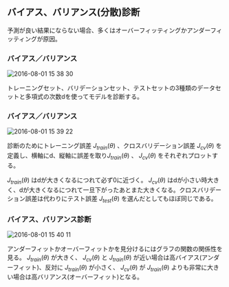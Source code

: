 ## バイアス、バリアンス(分散)診断

予測が良い結果にならない場合、多くはオーバーフィッティングかアンダーフィッティングが原因。

### バイアス／バリアンス

![2016-08-01 15 38 30](https://cloud.githubusercontent.com/assets/6447085/17285498/0877cc16-57fe-11e6-978b-16ad4d0e908f.png)

トレーニングセット、バリデーションセット、テストセットの3種類のデータセットと多項式の次数dを使ってモデルを診断する。

### バイアス／バリアンス

![2016-08-01 15 39 22](https://cloud.githubusercontent.com/assets/6447085/17285514/289f6f08-57fe-11e6-9621-316102704170.png)

診断のためにトレーニング誤差 $J_{train}(\theta)$ 、クロスバリデーション誤差 $J_{cv}(\theta)$ を定義し、横軸にd、縦軸に誤差を取り$J_{train}(\theta)$ 、 $J_{cv}(\theta)$ をそれぞれプロットする。

$J_{train}(\theta)$ はdが大きくなるにつれて必ず0に近づく。 $J_{cv}(\theta)$ はdが小さい時大きく、dが大きくなるにつれて一旦下がったあとまた大きくなる。クロスバリデーション誤差は代わりにテスト誤差 $J_{test}(\theta)$ を選んだとしてもほぼ同じである。

### バイアス、バリアンス診断

![2016-08-01 15 40 11](https://cloud.githubusercontent.com/assets/6447085/17285534/42b42e38-57fe-11e6-84aa-13964a1d5c0b.png)

アンダーフィットかオーバーフィットかを見分けるにはグラフの関数の関係性を見る。 $J_{train}(\theta)$ が大きく、 $J_{cv}(\theta)$ と $J_{train}(\theta)$ が近い場合は高バイアス(アンダーフィット)、反対に $J_{train}(\theta)$ が小さく、 $J_{cv}(\theta)$ が $J_{train}(\theta)$ よりも非常に大きい場合は高バリアンス(オーバーフィット)となる。
